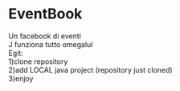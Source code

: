 # EventBook
Un facebook di eventi<br>
J funziona tutto omegalul<br>
Egit:<br>
  1)clone repository<br>
  2)add LOCAL java project (repository just cloned)<br>
  3)enjoy
